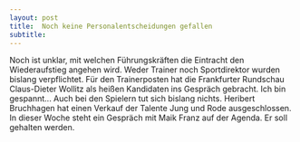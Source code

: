 ```yaml
---
layout: post
title:  Noch keine Personalentscheidungen gefallen
subtitle:  
---
```


Noch ist unklar, mit welchen Führungskräften die Eintracht den Wiederaufstieg angehen wird. Weder Trainer noch Sportdirektor wurden bislang verpflichtet. Für den Trainerposten hat die Frankfurter Rundschau Claus-Dieter Wollitz als heißen Kandidaten ins Gespräch gebracht. Ich bin gespannt... Auch bei den Spielern tut sich bislang nichts. Heribert Bruchhagen hat einen Verkauf der Talente Jung und Rode ausgeschlossen. In dieser Woche steht ein Gespräch mit Maik Franz auf der Agenda. Er soll gehalten werden.


